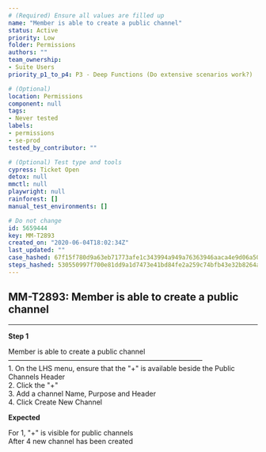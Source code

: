 ```yaml
---
# (Required) Ensure all values are filled up
name: "Member is able to create a public channel"
status: Active
priority: Low
folder: Permissions
authors: ""
team_ownership: 
- Suite Users
priority_p1_to_p4: P3 - Deep Functions (Do extensive scenarios work?)

# (Optional)
location: Permissions
component: null
tags:
- Never tested
labels: 
- permissions
- se-prod
tested_by_contributor: ""

# (Optional) Test type and tools
cypress: Ticket Open
detox: null
mmctl: null
playwright: null
rainforest: []
manual_test_environments: []

# Do not change
id: 5659444
key: MM-T2893
created_on: "2020-06-04T18:02:34Z"
last_updated: ""
case_hashed: 67f15f780d9a63eb71773afe1c343994a949a76363946aaca4e9d06a50c62cc41afecfde371b7572c31f4d3a7e0ccb4b
steps_hashed: 530550997f700e81dd9a1d7473e41bd84fe2a259c74bfb43e32b8264ab9aa6dcd72e8561913f4d92c0d79ce068c90add
---
```


<!-- (Auto-generated) Based on frontmatter's "key" and "name" -->

## MM-T2893: Member is able to create a public channel

---

**Step 1**

Member is able to create a public channel\
————————————————————————————\
1\. On the LHS menu, ensure that the "+" is available beside the Public Channels Header\
2\. Click the "+"\
3\. Add a channel Name, Purpose and Header\
4\. Click Create New Channel

**Expected**

For 1, "+" is visible for public channels\
After 4 new channel has been created
